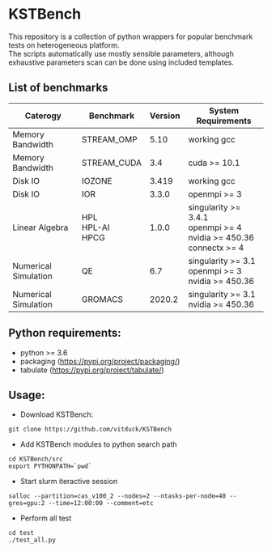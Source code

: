 # KSTBench 
This repository is a collection of python wrappers for popular benchmark tests on heterogeneous platform.<br/>
The scripts automatically use mostly sensible parameters, although exhaustive parameters scan can be done using included templates.

## List of benchmarks 

| Caterogy             | Benchmark             | Version | System Requirements                                                        |
|----------------------|-----------------------|---------|----------------------------------------------------------------------------|
| Memory Bandwidth     | STREAM_OMP            | 5.10    | working gcc                                                                |
| Memory Bandwidth     | STREAM_CUDA           | 3.4     | cuda >= 10.1                                                               |
| Disk IO              | IOZONE                | 3.419   | working gcc                                                                |
| Disk IO              | IOR                   | 3.3.0   | openmpi >= 3                                                               |
| Linear Algebra       | HPL<br>HPL-AI<br>HPCG | 1.0.0   | singularity >= 3.4.1<br>openmpi >= 4 <br>nvidia >= 450.36<br>connectx >= 4 |
| Numerical Simulation | QE                    | 6.7     | singularity >= 3.1 <br>openmpi >= 3 <br>nvidia >= 450.36                   |
| Numerical Simulation | GROMACS               | 2020.2  | singularity >= 3.1<br>nvidia >= 450.36                                     |

## Python requirements: 
- python >= 3.6
- packaging (https://pypi.org/project/packaging/)
- tabulate (https://pypi.org/project/tabulate/)

## Usage: 
- Download KSTBench: 
```
git clone https://github.com/vitduck/KSTBench
```
- Add KSTBench modules to python search path 
```
cd KSTBench/src 
export PYTHONPATH=`pwd`
```
- Start slurm iteractive session
```
salloc --partition=cas_v100_2 --nodes=2 --ntasks-per-node=40 --gres=gpu:2 --time=12:00:00 --comment=etc
```
- Perform all test
```
cd test
./test_all.py
```
